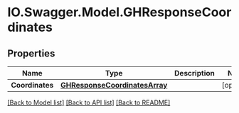 # IO.Swagger.Model.GHResponseCoordinates
## Properties

Name | Type | Description | Notes
------------ | ------------- | ------------- | -------------
**Coordinates** | [**GHResponseCoordinatesArray**](GHResponseCoordinatesArray.md) |  | [optional] 

[[Back to Model list]](../README.md#documentation-for-models) [[Back to API list]](../README.md#documentation-for-api-endpoints) [[Back to README]](../README.md)

